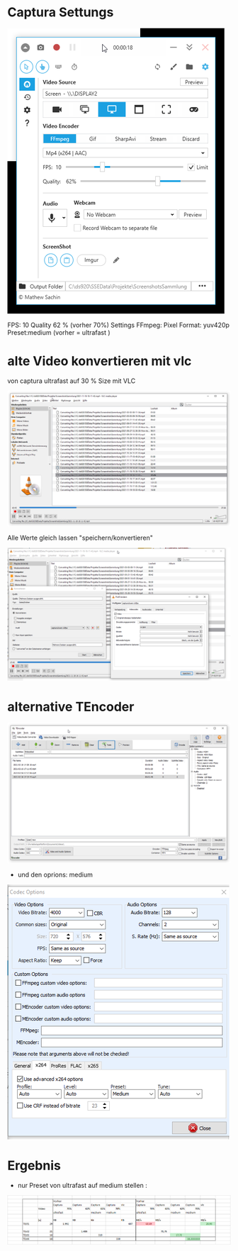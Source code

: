 

# Captura Settungs 


![](../pic/2021-12-08-13-00-10.png)

FPS: 10 
Quality 62 % (vorher 70%)
Settings FFmpeg: 
Pixel Format: yuv420p   
Preset:medium  (vorher = ultrafast )


# alte Video konvertieren mit vlc

von captura ultrafast auf 30 % Size mit VLC 

![](../pics/2021-12-08-13-02-31.png)

Alle Werte gleich lassen "speichern/konvertieren" 

![](../pics/2021-12-08-13-03-47.png)

# alternative TEncoder 

![](../pic/2021-12-08-13-46-04.png)

- und den oprions: medium 

![](../pics/2021-12-08-13-48-37.png)

# Ergebnis

- nur Preset von ultrafast auf medium stellen :
  
![](../pics/2021-12-08-13-16-23.png)

